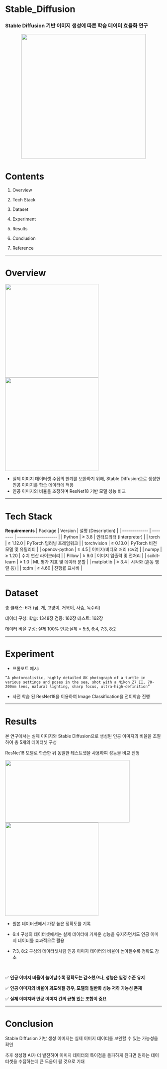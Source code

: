 # Stable_Diffusion
<h3>Stable Diffusion 기반 이미지 생성에 따른 학습 데이터 효율화 연구</h3>

<p align="center"><img src="https://github.com/user-attachments/assets/61a1d43e-3948-412c-8d08-579a84bb1367"  width="400" height="400"/></p>


# Contents
1. Overview

2. Tech Stack

3. Dataset

4. Experiment

5. Results

6. Conclusion

7. Reference
-----
# Overview
<img src="https://github.com/user-attachments/assets/76d52e9f-b6cb-4a77-8d12-b472d9343ec7"  width="300" height="300"/>
<img src="https://github.com/user-attachments/assets/b7c57730-f58a-400a-a3dc-248f7af8535e"  width="300" height="300"/>


- 실제 이미지 데이터셋 수집의 한계를 보완하기 위해, Stable Diffusion으로 생성한 인공 이미지를 학습 데이터에 적용
- 인공 이미지의 비율을 조정하며 ResNet18 기반 모델 성능 비교

-----
# Tech Stack
**Requirements**
| Package       | Version  | 설명 (Description)     |
| ------------- | -------- | -------------------- |
| Python        | ≥ 3.8    | 인터프리터 (Interpreter)  |
| torch         | ≥ 1.12.0 | PyTorch 딥러닝 프레임워크    |
| torchvision   | ≥ 0.13.0 | PyTorch 비전 모델 및 유틸리티 |
| opencv-python | ≥ 4.5    | 이미지/비디오 처리 (cv2)     |
| numpy         | ≥ 1.20   | 수치 연산 라이브러리          |
| Pillow        | ≥ 9.0    | 이미지 입출력 및 전처리        |
| scikit-learn  | ≥ 1.0    | ML 평가 지표 및 데이터 분할    |
| matplotlib    | ≥ 3.4    | 시각화 (혼동 행렬 등)        |
| tqdm          | ≥ 4.60   | 진행률 표시바              |

-------
# Dataset
총 클래스: 6개 (곰, 개, 고양이, 거북이, 사슴, 독수리)

데이터 구성:
학습: 1348장
검증: 162장
테스트: 162장

데이터 비율 구성:
실제 100%
인공:실제 = 5:5, 6:4, 7:3, 8:2

--------
# Experiment
- 프롬포트 예시:

```
“A photorealistic, highly detailed 8K photograph of a turtle in various settings and poses in the sea, shot with a Nikon Z7 II, 70-200mm lens, natural lighting, sharp focus, ultra-high-definition”
```
- 사전 학습 된 ResNet18을 이용하여 Image Classification을 전이학습 진행

---------
# Results
본 연구에서는 실제 이미지와 Stable Diffusion으로 생성된 인공 이미지의 비율을 조절하여 총 5개의 데이터셋 구성

ResNet18 모델로 학습한 뒤 동일한 테스트셋을 사용하여 성능을 비교 진행

<img src="https://github.com/user-attachments/assets/2c6f26b5-5b0a-49fe-b3c1-68b2b901bb9e"  width="400" height="200"/>
<br>
<img src="https://github.com/user-attachments/assets/18a4f5fa-1dc7-49dc-bd7f-7de566608e47"  width="300" height="300"/>

- 원본 데이터셋에서 가장 높은 정확도를 기록

- 6:4 구성의 데이터셋에서는 실제 데이터에 가까운 성능을 유지하면서도 인공 이미지 데이터를 효과적으로 활용

- 7:3, 8:2 구성의 데이터셋처럼 인공 이미지 데이터의 비율이 높아질수록 정확도 감소
<br>

:white_check_mark: **인공 이미지 비율이 늘어날수록 정확도는 감소했으나, 성능은 일정 수준 유지**

:white_check_mark: **인공 이미지의 비율이 과도해질 경우, 모델의 일반화 성능 저하 가능성 존재**

:white_check_mark: **실제 이미지와 인공 이미지 간의 균형 있는 조합이 중요**

-------
# Conclusion
Stable Diffusion 기반 생성 이미지는 실제 이미지 데이터를 보완할 수 있는 가능성을 확인

추후 생성형 AI가 더 발전하여 이미지 데이터의 특이점을 돌파하게 된다면 원하는 데이터셋을 수집하는데 큰 도움이 될 것으로 기대

